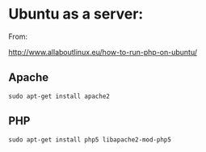 # Ubuntu as a server:

From: 

<http://www.allaboutlinux.eu/how-to-run-php-on-ubuntu/>

## Apache

    sudo apt-get install apache2

## PHP

    sudo apt-get install php5 libapache2-mod-php5
